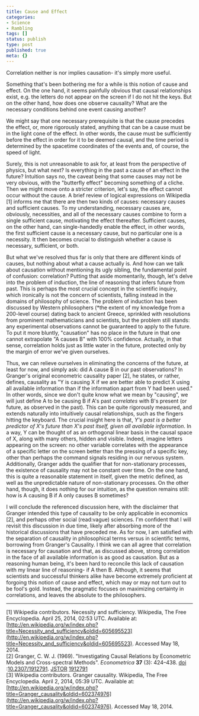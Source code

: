 ```yaml
---
title: Cause and Effect
categories:
- Science
- Rambling
tags: []
status: publish
type: post
published: true
meta: {}
---
```


Correlation neither is nor implies causation- it's simply more useful.

Something that's been bothering me for a while is this notion of cause and
effect. On the one hand, it seems painfully obvious that causal relationships
exist, e.g. the letters do not appear on the screen if I do not hit the keys.
But on the other hand, how does one observe causality? What are the necessary
conditions behind one event causing another?

We might say that one necessary prerequisite is that the cause precedes the
effect, or, more rigorously stated, anything that can be a cause must be in
the light cone of the effect. In other words, the cause must be sufficiently
before the effect in order for it to be deemed causal, and the time period is
determined by the spacetime coordinates of the events and, of course, the
speed of light.

Surely, this is not unreasonable to ask for, at least from the perspective of
physics, but what next? Is everything in the past a cause of an effect in the
future? Intuition says no, the caveat being that some causes may not be very
obvious, with the "butterfly effect" becoming something of a cliche. Then we
might move onto a stricter criterion, let's say, the effect cannot occur
without the cause. A brief review of logical expressions on Wikipedia [1]
informs me that there are then two kinds of causes: necessary causes and
sufficient causes. To my understanding, necessary causes are, obviously,
necessities, and all of the necessary causes combine to form a single
sufficient cause, motivating the effect thereafter. Sufficient causes, on the
other hand, can single-handedly enable the effect, in other words, the first
sufficient cause is a necessary cause, but no particular one is a necessity.
It then becomes crucial to distinguish whether a cause is necessary,
sufficient, or both.

But what we've resolved thus far is only that there are different kinds of
causes, but nothing about what a cause actually is. And how can we talk about
causation without mentioning its ugly sibling, the fundamental point of
confusion: correlation? Putting that aside momentarily, though, let's delve
into the problem of induction, the line of reasoning that infers future from
past. This is perhaps the most crucial concept in the scientific inquiry,
which ironically is not the concern of scientists, falling instead in the
domains of philosophy of science. The problem of induction has been discussed
by Western philosophers (*the extent of my knowledge from a 200-level course)
dating back to ancient Greece, sprinkled with resolutions from prominent
mathematicians and scientists, but the problem still stands: any experimental
observations cannot be guaranteed to apply to the future. To put it more
bluntly, "causation" has no place in the future in that one cannot extrapolate
"A causes B" with 100% confidence. Actually, in that sense, correlation holds
just as little water in the future, protected only by the margin of error
we've given ourselves.

Thus, we can relieve ourselves in eliminating the concerns of the future, at
least for now, and simply ask: did A cause B in our past observations? In
Granger's original econometric causality paper [2], he states, or rather,
defines, causality as "Y is causing X if we are better able to predict X using
all available information than if the information apart from Y had been used."
In other words, since we don't quite know what we mean by "causing", we will
just define A to be causing B if A's past _correlates_ with B's present (or
future, as observed in the past). This can be quite rigorously measured, and
extends naturally into intuitively causal relationships, such as the fingers
hitting the keyboard. The crucial insight here is that, _Y's past is a better
predictor of X's future than X's past itself, given all available
information_. In a way, Y can be thought of as an orthogonal linear basis in
the causal space of X, along with many others, hidden and visible. Indeed,
imagine letters appearing on the screen: no other variable correlates with the
appearance of a specific letter on the screen better than the pressing of a
specific key, other than perhaps the command signals residing in our nervous
system. Additionally, Granger adds the qualifier that for non-stationary
processes, the existence of causality may not be constant over time. On the
one hand, this is quite a reasonable statement in itself, given the metric
defined, as well as the unpredictable nature of non-stationary processes. On
the other hand, though, it does nothing for our intuition, as the question
remains still: how is A causing B if A only causes B sometimes?

I will conclude the referenced discussion here, with the disclaimer that
Granger intended this type of causality to be only applicable in economics
[2], and perhaps other social (read:vague) sciences. I'm confident that I will
revisit this discussion in due time, likely after absorbing more of the
historical discussions that have preceded me. As for now, I am satisfied with
the separation of causality in philosophical terms versus in scientific terms,
borrowing from Granger's Causality. I think we can all agree that correlation
is necessary for causation and that, as discussed above, strong correlation in
the face of all available information is as good as causation. But as a
reasoning human being, it's been hard to reconcile this lack of causation with
my linear line of reasoning- if A then B. Although, it seems that scientists
and successful thinkers alike have become extremely proficient at forgoing
this notion of cause and effect, which may or may not turn out to be fool's
gold. Instead, the pragmatic focuses on maximizing certainty in correlations,
and leaves the absolute to the philosophers.

_____

[1] Wikipedia contributors. Necessity and sufficiency. Wikipedia, The Free
Encyclopedia. April 25, 2014, 02:53 UTC. Available at:
[http://en.wikipedia.org/w/index.php?title=Necessity_and_sufficiency&oldid=605695523](http://en.wikipedia.org/w/index.php?title=Necessity_and_sufficiency&oldid=605695523).
Accessed May 18, 2014.  
[2] Granger, C. W. J. (1969). "Investigating Causal Relations by Econometric
Models and Cross-spectral Methods". _Econometrica_ **37** (3): 424–438.
[doi](http://en.wikipedia.org/wiki/Digital_object_identifier)
:[10.2307/1912791](http://dx.doi.org/10.2307%2F1912791).
[JSTOR](http://en.wikipedia.org/wiki/JSTOR)
[1912791](http://www.jstor.org/stable/1912791)  
[3] Wikipedia contributors. Granger causality. Wikipedia, The Free
Encyclopedia. April 2, 2014, 05:39 UTC. Available at:
[http://en.wikipedia.org/w/index.php?title=Granger_causality&oldid=602374976](http://en.wikipedia.org/w/index.php?title=Granger_causality&oldid=602374976).
Accessed May 18, 2014.

